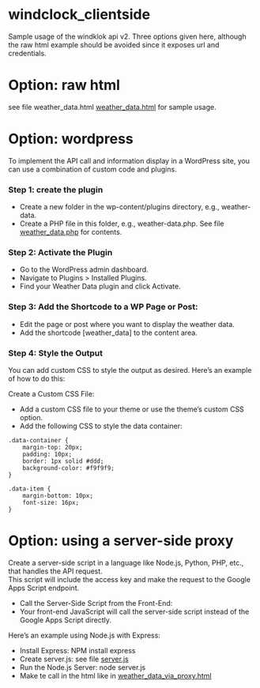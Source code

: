 # windclock_clientside
Sample usage of the windklok api v2.
Three options given here, although the raw html example should be avoided since it exposes url and credentials.

# Option: raw html
see file weather_data.html [weather_data.html](https://github.com/TLR1000/windclock_clientside/blob/main/weather_data.html) for sample usage. 

# Option: wordpress
To implement the API call and information display in a WordPress site, you can use a combination of custom code and plugins. 

### Step 1: create the plugin
- Create a new folder in the wp-content/plugins directory, e.g., weather-data.
- Create a PHP file in this folder, e.g., weather-data.php. See file [weather_data.php](https://github.com/TLR1000/windclock_clientside/blob/main/weather_data.php) for contents.

### Step 2: Activate the Plugin
- Go to the WordPress admin dashboard.
- Navigate to Plugins > Installed Plugins.
- Find your Weather Data plugin and click Activate.

### Step 3: Add the Shortcode to a WP Page or Post:
- Edit the page or post where you want to display the weather data.
- Add the shortcode [weather_data] to the content area.

### Step 4: Style the Output
You can add custom CSS to style the output as desired. Here’s an example of how to do this:

Create a Custom CSS File:
- Add a custom CSS file to your theme or use the theme’s custom CSS option.
- Add the following CSS to style the data container:
```
.data-container {
    margin-top: 20px;
    padding: 10px;
    border: 1px solid #ddd;
    background-color: #f9f9f9;
}

.data-item {
    margin-bottom: 10px;
    font-size: 16px;
}
```
# Option: using a server-side proxy
Create a server-side script in a language like Node.js, Python, PHP, etc., that handles the API request.   
This script will include the access key and make the request to the Google Apps Script endpoint.   
- Call the Server-Side Script from the Front-End:
- Your front-end JavaScript will call the server-side script instead of the Google Apps Script directly.

Here’s an example using Node.js with Express:

- Install Express: NPM install express
- Create server.js: see file [server.js](https://github.com/TLR1000/windclock_clientside/blob/main/server.js)
- Run the Node.js Server: node server.js
- Make te call in the html like in [weather_data_via_proxy.html](https://github.com/TLR1000/windclock_clientside/blob/main/weather_data_via_proxy.html)


